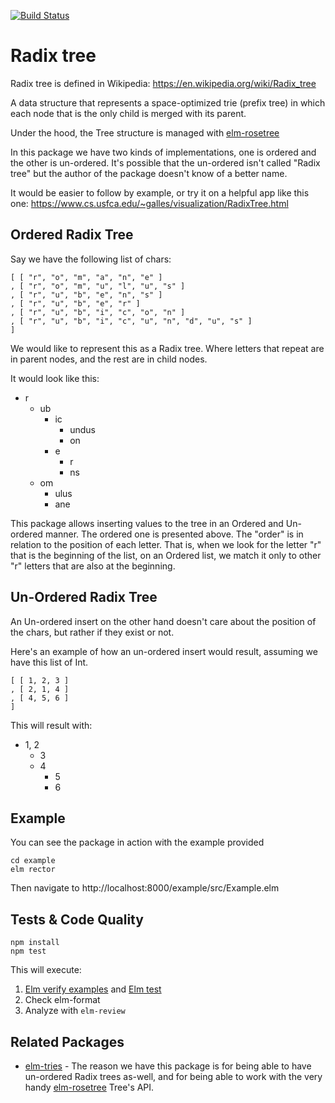 [![Build Status](https://app.travis-ci.com/Gizra/elm-radix-tree.svg?branch=main)](https://app.travis-ci.com/Gizra/elm-radix-tree)

# Radix tree

Radix tree is defined in Wikipedia: <https://en.wikipedia.org/wiki/Radix_tree>

A data structure that represents a space-optimized trie (prefix tree) in which
each node that is the only child is merged with its parent.

Under the hood, the Tree structure is managed with
[elm-rosetree](https://package.elm-lang.org/packages/zwilias/elm-rosetree/latest/)

In this package we have two kinds of implementations, one is ordered and the
other is un-ordered. It's possible that the un-ordered isn't called "Radix tree"
but the author of the package doesn't know of a better name.

It would be easier to follow by example, or try it on a helpful app like
this one: <https://www.cs.usfca.edu/~galles/visualization/RadixTree.html>

## Ordered Radix Tree

Say we have the following list of chars:

    [ [ "r", "o", "m", "a", "n", "e" ]
    , [ "r", "o", "m", "u", "l", "u", "s" ]
    , [ "r", "u", "b", "e", "n", "s" ]
    , [ "r", "u", "b", "e", "r" ]
    , [ "r", "u", "b", "i", "c", "o", "n" ]
    , [ "r", "u", "b", "i", "c", "u", "n", "d", "u", "s" ]
    ]

We would like to represent this as a Radix tree. Where letters that repeat are
in parent nodes, and the rest are in child nodes.

It would look like this:

- r
    - ub
        - ic
            - undus
            - on
        - e
            - r
            - ns
    - om
        - ulus
        - ane

This package allows inserting values to the tree in an Ordered and Un-ordered manner.
The ordered one is presented above. The "order" is in relation to the position of each
letter. That is, when we look for the letter "r" that is the beginning of the list, 
on an Ordered list, we match it only to other "r" letters that are also at the beginning.

## Un-Ordered Radix Tree

An Un-ordered insert on the other hand doesn't care about the position of the chars, but rather if they exist or not.

Here's an example of how an un-ordered insert would result, assuming we have this list
of Int.

    [ [ 1, 2, 3 ]
    , [ 2, 1, 4 ]
    , [ 4, 5, 6 ]
    ]

This will result with:

- 1, 2
    - 3
    - 4
        - 5
        - 6

## Example

You can see the package in action with the example provided

    cd example
    elm rector

Then navigate to http://localhost:8000/example/src/Example.elm

## Tests & Code Quality

    npm install
    npm test

This will execute:

1. [Elm verify examples](https://github.com/stoeffel/elm-verify-examples) and [Elm test](https://github.com/elm-explorations/test)
2. Check elm-format
3. Analyze with `elm-review`

## Related Packages

- [elm-tries](https://package.elm-lang.org/packages/elm-scotland/elm-tries/latest) - 
The reason we have this package is for being able to have un-ordered Radix trees as-well,
and for being able to work with the very handy [elm-rosetree](https://package.elm-lang.org/packages/zwilias/elm-rosetree/latest/)
Tree's API.